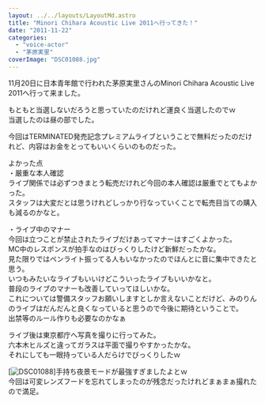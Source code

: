 ```yaml
---
layout: ../../layouts/LayoutMd.astro
title: "Minori Chihara Acoustic Live 2011へ行ってきた！"
date: "2011-11-22"
categories: 
  - "voice-actor"
  - "茅原実里"
coverImage: "DSC01088.jpg"
---
```


11月20日に日本青年館で行われた茅原実里さんのMinori Chihara Acoustic Live 2011へ行って来ました。

もともと当選しないだろうと思っていたのだけれど運良く当選したのでｗ  
当選したのは昼の部でした。

今回はTERMINATED発売記念プレミアムライブということで無料だったのだけれど、内容はお金をとってもいいくらいのものだった。

よかった点  
・厳重な本人確認  
ライブ関係では必ずつきまとう転売だけれど今回の本人確認は厳重でとてもよかった。  
スタッフは大変だとは思うけれどしっかり行なっていくことで転売目当ての購入も減るのかなと。

・ライブ中のマナー  
今回は立つことが禁止されたライブだけあってマナーはすごくよかった。  
MC中のレスポンスが拍手なのはびっくりしたけど新鮮だったかな。  
見た限りではペンライト振ってる人もいなかったのでほんとに音に集中できたと思う。  
いつもみたいなライブもいいけどこういったライブもいいかなと。  
普段のライブのマナーも改善していってほしいかな。  
これについては警備スタッフお願いしますとしか言えないことだけど、みのりんのライブはだんだんと良くなっていると思うので今後に期待ということで。   
出禁等のルール作りも必要なのかなぁ

ライブ後は東京都庁へ写真を撮りに行ってみた。  
六本木ヒルズと違ってガラスは平面で撮りやすかったかな。  
それにしても一眼持っている人だらけでびっくりしたｗ

[![](/wp/images/DSC01088.jpg "DSC01088")]手持ち夜景モードが最強すぎましたよとｗ  
今回は可変レンズフードを忘れてしまったのが残念だったけれどまぁまぁ撮れたので満足。
